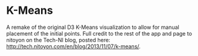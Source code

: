 # K-Means

A remake of the original D3 K-Means visualization to allow for manual placement of the initial points.  Full credit to the rest of the app and page to nitoyon on the Tech-NI blog, posted here: http://tech.nitoyon.com/en/blog/2013/11/07/k-means/. 
